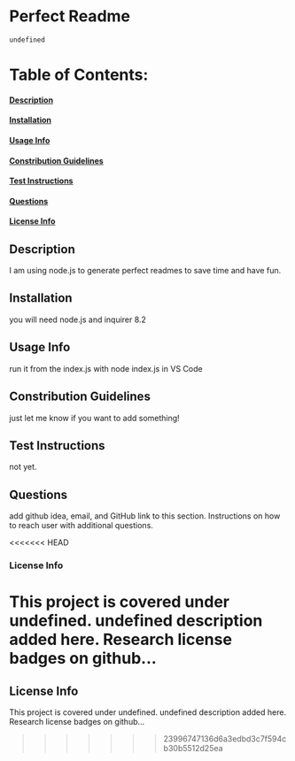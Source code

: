 # Perfect Readme
    undefined
# Table of Contents:<br>
#### [Description](https://github.com/archonology/Pro-Readme-Generator/blob/main/README.md#description)<br>
#### [Installation](https://github.com/archonology/Pro-Readme-Generator/blob/main/README.md#installation)<br>
#### [Usage Info](https://github.com/archonology/Pro-Readme-Generator/blob/main/README.md#usage-info)<br>
#### [Constribution Guidelines](https://github.com/archonology/Pro-Readme-Generator/blob/main/README.md#constribution-guidelines)<br>
#### [Test Instructions](https://github.com/archonology/Pro-Readme-Generator/blob/main/README.md#test-instructions)<br>
#### [Questions](https://github.com/archonology/Pro-Readme-Generator/blob/main/README.md#questions)<br>
#### [License Info](https://github.com/archonology/Pro-Readme-Generator/blob/main/README.md#license-info)<br>

## Description
I am using node.js to generate perfect readmes to save time and have fun.
    
## Installation
you will need node.js and inquirer 8.2

## Usage Info
run it from the index.js with node index.js in VS Code

## Constribution Guidelines
just let me know if you want to add something!

## Test Instructions
not yet.

## Questions
add github idea, email, and GitHub link to this section. Instructions on how to reach user with additional questions.
    
<<<<<<< HEAD
### License Info
This project is covered under undefined. undefined description added here. Research license badges on github...
=======
### <h2 id="license">License Info</h2>
This project is covered under undefined. undefined description added here. Research license badges on github...
>>>>>>> 23996747136d6a3edbd3c7f594cb30b5512d25ea
